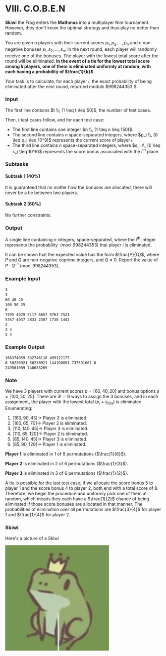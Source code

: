# VIII. C.O.B.E.N

**Skiwi** the Frog enters the **Mathmos** into a multiplayer Nim tournament. However, they don't know the optimal strategy and thus play no better than random.

You are given $n$ players with their current scores $p_1, p_2, \ldots, p_n$ and $n$ non-negative bonuses $s_1, s_2, \ldots, s_n$. In the next round, each player will randomly receive one of the bonuses. The player with the lowest total score after the round will be eliminated. **In the event of a tie for the lowest total score among $k$ players, one of them is eliminated uniformly at random, with each having a probability of $\frac{1}{k}$.**

Your task is to calculate, for each player $i$, the exact probability of being eliminated after the next round, returned modulo $998244353 $.

### Input
The first line contains $t \\; (1 \leq t \leq 50)$, the number of test cases.

Then, $t$ test cases follow, and for each test case:

- The first line contains one integer $n \\, (1 \leq n \leq 150)$.
- The second line contains $n$ space-separated integers, where $p_i \\, (0 \leq p_i \leq 10^9)$ represents the current score of player $i$.
- The third line contains $n$ space-separated integers, where $s_i \\, (0 \leq s_i \leq 10^9)$ represents the score bonus associated with the $i^{\text{th}}$ place.

### Subtasks

#### Subtask 1 [40%]
It is guaranteed that no matter how the bonuses are allocated, there will never be a tie between two players.

#### Subtask 2 [60%]
No further constraints.

### Output
A single line containing $n$ integers, space-separated, where the $i^{\text{th}}$ integer represents the probability $\pmod{998244353}$ that player $i$ is eliminated.

It can be shown that the expected value has the form $\frac{P}{Q}$, where $P$ and $Q$ are non-negative coprime integers, and $Q \neq 0$. Report the value of $P \cdot Q^{-1} \pmod{998244353}$.

### Example Input
```
3
3
60 40 20
100 50 25
6
7495 4929 5117 6657 5763 7521
5767 4037 2833 2307 1730 1442
2
3 4
5 4
```

### Example Output
```
166374059 332748118 499122177 
0 58230921 58230921 144190851 737591661 0 
249561089 748683265 
```

### Note
We have 3 players with current scores $p = [60, 40, 20]$ and bonus options $s = [100, 50, 25]$. There are $3! = 6$ ways to assign the 3 bonuses, and in each assignment, the player with the lowest total $(p_i + s_{\pi(i)})$ is eliminated. Enumerating:

1. $[160, 90, 45] \to$ Player 3 is eliminated.
2. $[160, 65, 70] \to$ Player 2 is eliminated.
3. $[110, 140, 45] \to$ Player 3 is eliminated.
4. $[110, 65, 120] \to$ Player 2 is eliminated.
5. $[85, 140, 45] \to$ Player 3 is eliminated.
6. $[85, 90, 120] \to$ Player 1 is eliminated.

**Player 1** is eliminated in 1 of 6 permutations ($\frac{1}{6}$).

**Player 2** is eliminated in 2 of 6 permutations ($\frac{1}{3}$).

**Player 3** is eliminated in 3 of 6 permutations ($\frac{1}{2}$).

A tie is possible for the last test case; if we allocate the score bonus $5$ to player 1 and the score bonus $4$ to player 2, both end with a total score of $8$. Therefore, we begin the procedure and uniformly pick one of them at random, which means they each have a $\frac{1}{2}$ chance of being eliminated if those score bonuses are allocated in that manner. The probabilities of elimination over all permutations are $\frac{3}{4}$ for player 1 and $\frac{1}{4}$ for player 2.

### Skiwi
Here's a picture of a Skiwi

![Skiwi](assets/skiwi.png)
